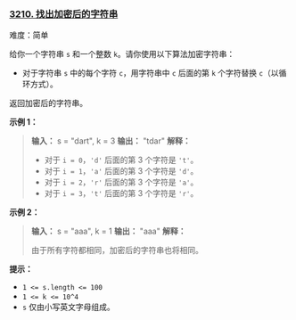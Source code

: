 ### [3210\. 找出加密后的字符串](https://leetcode.cn/problems/find-the-encrypted-string/)

难度：简单

给你一个字符串 `s` 和一个整数 `k`。请你使用以下算法加密字符串：

- 对于字符串 `s` 中的每个字符 `c`，用字符串中 `c` 后面的第 `k` 个字符替换 `c`（以循环方式）。

返回加密后的字符串。

**示例 1：**

> **输入：** s = "dart", k = 3
> **输出：** "tdar"
> **解释：**
>
> - 对于 `i = 0`，`'d'` 后面的第 3 个字符是 `'t'`。
> - 对于 `i = 1`，`'a'` 后面的第 3 个字符是 `'d'`。
> - 对于 `i = 2`，`'r'` 后面的第 3 个字符是 `'a'`。
> - 对于 `i = 3`，`'t'` 后面的第 3 个字符是 `'r'`。

**示例 2：**

> **输入：** s = "aaa", k = 1
> **输出：** "aaa"
> **解释：**
>
> 由于所有字符都相同，加密后的字符串也将相同。

**提示：**

- `1 <= s.length <= 100`
- `1 <= k <= 10^4`
- `s` 仅由小写英文字母组成。

